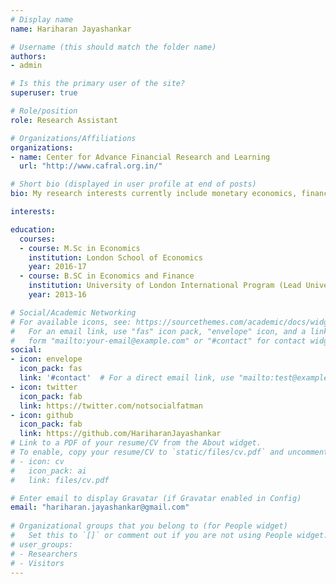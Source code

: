```yaml
---
# Display name
name: Hariharan Jayashankar

# Username (this should match the folder name)
authors:
- admin

# Is this the primary user of the site?
superuser: true

# Role/position
role: Research Assistant

# Organizations/Affiliations
organizations:
- name: Center for Advance Financial Research and Learning
  url: "http://www.cafral.org.in/"

# Short bio (displayed in user profile at end of posts)
bio: My research interests currently include monetary economics, financial inclusion, inequality and development economics

interests:

education:
  courses:
  - course: M.Sc in Economics
    institution: London School of Economics
    year: 2016-17
  - course: B.SC in Economics and Finance
    institution: University of London International Program (Lead University - LSE)
    year: 2013-16

# Social/Academic Networking
# For available icons, see: https://sourcethemes.com/academic/docs/widgets/#icons
#   For an email link, use "fas" icon pack, "envelope" icon, and a link in the
#   form "mailto:your-email@example.com" or "#contact" for contact widget.
social:
- icon: envelope
  icon_pack: fas
  link: '#contact'  # For a direct email link, use "mailto:test@example.org".
- icon: twitter
  icon_pack: fab
  link: https://twitter.com/notsocialfatman
- icon: github
  icon_pack: fab
  link: https://github.com/HariharanJayashankar
# Link to a PDF of your resume/CV from the About widget.
# To enable, copy your resume/CV to `static/files/cv.pdf` and uncomment the lines below.  
# - icon: cv
#   icon_pack: ai
#   link: files/cv.pdf

# Enter email to display Gravatar (if Gravatar enabled in Config)
email: "hariharan.jayashankar@gmail.com"
  
# Organizational groups that you belong to (for People widget)
#   Set this to `[]` or comment out if you are not using People widget.  
# user_groups:
# - Researchers
# - Visitors
---
```

